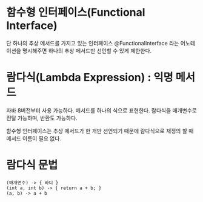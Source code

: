 # 함수형 인터페이스(Functional Interface)
단 하나의 추상 메서드를 가지고 있는 인터페이스
@FunctionalInterface 라는 어노테이션을 명시해주면 하나의 추상 메서드만 선언할 수 있게 제한한다.

# 람다식(Lambda Expression) : 익명 메서드
자바 8버전부터 사용 가능하다.
메서드를 하나의 식으로 표현한다.
람다식을 매개변수로 전달 가능하며, 반환도 가능하다.

함수형 인터페이스는 추상 메서드가 한 개만 선언되기 때문에 람다식으로 재정의 할 때
메서드 이름이 필요 없다.

# 람다식 문법
```
(매개변수) -> { 바디 }
(int a, int b) -> { return a + b; }
(a, b) -> a + b
```
